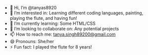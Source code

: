 - 👋 Hi, I’m @tanyas8920
- 👀 I’m interested in: Learning different coding languages, painting, playing the flute, and having fun!
- 🌱 I’m currently learning: Some HTML/CSS
- 💞️ I’m looking to collaborate on: Any potential projects
- 📫 How to reach me: tanya.singh89200@gmail.com
- 😄 Pronouns: She/her
- ⚡ Fun fact: I played the flute for 8 years!

<!---
tanyas8920/tanyas8920 is a ✨ special ✨ repository because its `README.md` (this file) appears on your GitHub profile.
You can click the Preview link to take a look at your changes.
--->
